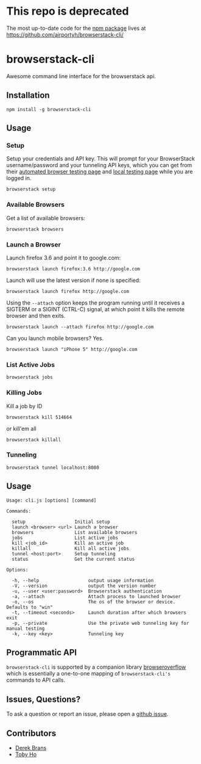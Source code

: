 # This repo is deprecated
The most up-to-date code for the [npm package](https://npmjs.org/package/browserstack-cli) lives at https://github.com/airportyh/browserstack-cli/

browserstack-cli
================

Awesome command line interface for the browserstack api.

## Installation

    npm install -g browserstack-cli

## Usage

### Setup

Setup your credentials and API key. This will prompt for your BrowserStack username/password and your tunneling API keys, which you can get from their [automated browser testing page](http://www.browserstack.com/automated-browser-testing-api) and [local testing page](http://www.browserstack.com/local-testing#cmd-tunnel) while you are logged in.

    browserstack setup

### Available Browsers

Get a list of available browsers:

    browserstack browsers

### Launch a Browser

Launch firefox 3.6 and point it to google.com:

    browserstack launch firefox:3.6 http://google.com

Launch will use the latest version if none is specified:

    browserstack launch firefox http://google.com

Using the ``--attach`` option keeps the program running until it receives a SIGTERM or a SIGINT (CTRL-C) signal, at which point it kills the remote browser and then exits.

    browserstack launch --attach firefox http://google.com

Can you launch mobile browsers? Yes.

    browserstack launch "iPhone 5" http://google.com

### List Active Jobs

    browserstack jobs

### Killing Jobs

Kill a job by ID

    browserstack kill 514664

or kill'em all

    browserstack killall

### Tunneling

    browserstack tunnel localhost:8080

## Usage
    
    Usage: cli.js [options] [command]

    Commands:

      setup                  Initial setup
      launch <browser> <url> Launch a browser
      browsers               List available browsers
      jobs                   List active jobs
      kill <job_id>          Kill an active job
      killall                Kill all active jobs
      tunnel <host:port>     Setup tunneling
      status                 Get the current status

    Options:

      -h, --help                  output usage information
      -V, --version               output the version number
      -u, --user <user:password>  Browserstack authentication
      -a, --attach                Attach process to launched browser
      -o, --os                    The os of the browser or device. Defaults to "win"
      -t, --timeout <seconds>     Launch duration after which browsers exit
      -p, --private               Use the private web tunneling key for manual testing
      -k, --key <key>             Tunneling key

## Programmatic API

`browserstack-cli` is supported by a companion library [browseroverflow](https://github.com/airportyh/browseroverflow) which is essentially a one-to-one mapping of `browserstack-cli's` commands to API calls.

## Issues, Questions?

To ask a question or report an issue, please open a [github issue](https://github.com/airportyh/browserstack-cli/issues/new).

## Contributors

* [Derek Brans](http://github.com/dbrans)
* [Toby Ho](http://github.com/airportyh)
